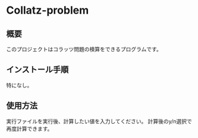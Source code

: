# Collatz-problem
## 概要
このプロジェクトはコラッツ問題の検算をできるプログラムです。
## インストール手順
特になし。
## 使用方法
実行ファイルを実行後、計算したい値を入力してください。
計算後のy/n選択で再度計算できます。